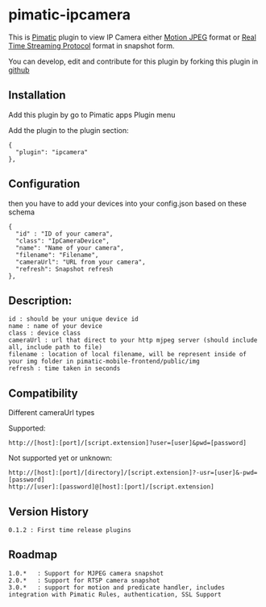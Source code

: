 pimatic-ipcamera
=======================

This is [Pimatic](http://pimatic.org) plugin to view IP Camera either [Motion JPEG](https://en.wikipedia.org/wiki/Motion_JPEG) format or [Real Time Streaming Protocol](https://id.wikipedia.org/wiki/Real_Time_Streaming_Protocol) format in snapshot form.

You can develop, edit and contribute for this plugin by forking this plugin in [github](https://github.com/funky81/pimatic-ip-camera)

Installation
-------------
Add this plugin by go to Pimatic apps Plugin menu

Add the plugin to the plugin section:

    {
      "plugin": "ipcamera"
    },

Configuration
-------------

then you have to add your devices into your config.json based on these schema

    {
      "id" : "ID of your camera",
      "class": "IpCameraDevice",
      "name": "Name of your camera",
      "filename": "Filename",
      "cameraUrl": "URL from your camera",
      "refresh": Snapshot refresh
    },

Description:
-------------

    id : should be your unique device id
    name : name of your device
    class : device class
    cameraUrl : url that direct to your http mjpeg server (should include all, include path to file)
    filename : location of local filename, will be represent inside of your img folder in pimatic-mobile-frontend/public/img
    refresh : time taken in seconds

Compatibility
-------------

Different cameraUrl types

Supported:

    http://[host]:[port]/[script.extension]?user=[user]&pwd=[password]

Not supported yet or unknown:

    http://[host]:[port]/[directory]/[script.extension]?-usr=[user]&-pwd=[password] 
    http://[user]:[password]@[host]:[port]/[script.extension]

Version History
---------------
    0.1.2 : First time release plugins
    
Roadmap
---------------
    1.0.*   : Support for MJPEG camera snapshot
    2.0.*   : Support for RTSP camera snapshot
    3.0.*   : support for motion and predicate handler, includes integration with Pimatic Rules, authentication, SSL Support
